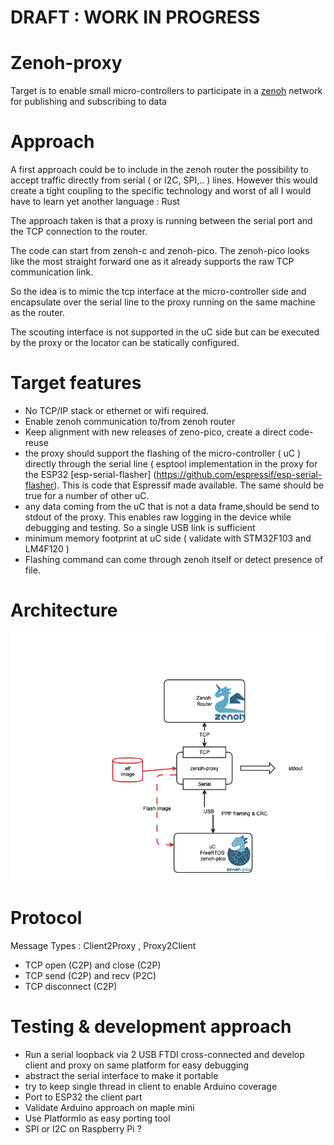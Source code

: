 # DRAFT : WORK IN PROGRESS
# Zenoh-proxy
Target is to enable small micro-controllers to participate in a [zenoh](http://zenoh.io) network for publishing and subscribing to data
# Approach
A first approach could be to include in the zenoh router the possibility to accept traffic directly from serial ( or I2C, SPI,.. ) lines. 
However this would create a tight coupling to the specific technology and worst of all I would have to learn yet another language : Rust

The approach taken is that a proxy is running between the serial port and the TCP connection to the router.

The code can start from zenoh-c and zenoh-pico. The zenoh-pico looks like the most straight forward one as it already supports the raw TCP communication link.

So the idea is to mimic the tcp interface at the micro-controller side and encapsulate over the serial line to the proxy running on the same machine as the router. 

The scouting interface is not supported in the uC side but can be executed by the proxy or the locator can be statically configured. 

# Target features 
- No TCP/IP stack or ethernet or wifi required.
- Enable zenoh communication to/from zenoh router
- Keep alignment with new releases of zeno-pico, create a direct code-reuse
- the proxy should support the flashing of the micro-controller ( uC ) directly through the serial line ( esptool implementation in the proxy for the ESP32 [esp-serial-flasher] (https://github.com/espressif/esp-serial-flasher). This is code that Espressif made available. The same should be true for a number of other uC.
- any data coming from the uC that is not a data frame,should be send to stdout of the proxy. This enables raw logging in the device while debugging and testing. So a single USB link is sufficient
- minimum memory footprint at uC side ( validate with STM32F103 and LM4F120 )
- Flashing command can come through zenoh itself or detect presence of file. 
# Architecture
<img src="docs/architecture.png">

# Protocol
Message Types : Client2Proxy , Proxy2Client
- TCP open (C2P) and close (C2P)
- TCP send (C2P) and recv (P2C)
- TCP disconnect (C2P)

# Testing & development approach 
- Run a serial loopback via 2 USB FTDI cross-connected and develop client and proxy on same platform for easy debugging
- abstract the serial interface to make it portable 
- try to keep single thread in client to enable Arduino coverage
- Port to ESP32 the client part
- Validate Arduino approach on maple mini 
- Use PlatformIo as easy porting tool
- SPI or I2C on Raspberry Pi ? 